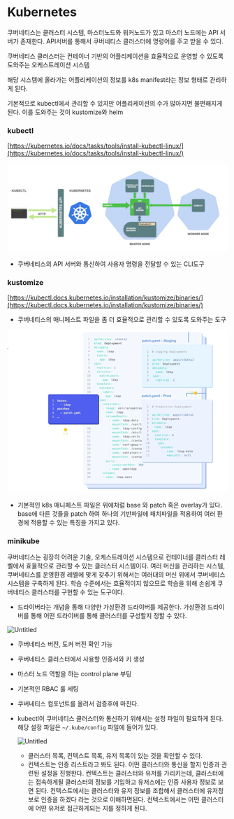 # Kubernetes

쿠버네티스는 클러스터 시스템, 마스터노드와 워커노드가 있고 마스터 노드에는 API 서버가 존재한다. API서버를 통해서 쿠버네티스 클러스터에 명령어를 주고 받을 수 있다.

쿠버네티스 클러스터는 컨테이너 기반의 어플리케이션을 효율적으로 운영할 수 있도록 도와주는 오케스트레이션 시스템

해당 시스템에 올라가는 어플리케이션의 정보를 k8s manifest라는 정보 형태로 관리하게 된다.

기본적으로 kubectl에서 관리할 수 있지만 어플리케이션의 수가 많아지면 불편해지게 된다. 이를 도와주는 것이 kustomize와 helm

### kubectl

[https://kubernetes.io/docs/tasks/tools/install-kubectl-linux/](https://kubernetes.io/docs/tasks/tools/install-kubectl-linux/)

![Untitled](Kubernetes/images/Untitled.png)

- 쿠버네티스의 API 서버와 통신하여 사용자 명령을 전달할 수 있는 CLI도구

### kustomize

[https://kubectl.docs.kubernetes.io/installation/kustomize/binaries/](https://kubectl.docs.kubernetes.io/installation/kustomize/binaries/)

- 쿠버네티스의 매니페스트 파일을 좀 더 효율적으로 관리할 수 있도록 도와주는 도구

![Untitled](Kubernetes/images/Untitled%201.png)

- 기본적인 k8s 매니페스트 파일은 위에처럼 base 와 patch 혹은 overlay가 있다. base에 다른 것들을 patch 하여 하나의 기반파일에 패치파일을 적용하여 여러 환경에 적용할 수 있는 특징을 가지고 있다.

### minikube

쿠버네티스는 굉장히 어려운 기술, 오케스트레이션 시스템으로 컨테이너를 클러스터 레벨에서 효율적으로 관리할 수 있는 클러스터 시스템이다. 여러 머신을 관리하는 시스템, 쿠버네티스를 운영환경 레벨에 맞게 갖추기 위해서는 여러대의 머신 위에서 쿠버네티스 시스템을 구축하게 된다. 학습 수준에서는 효율적이지 않으므로 학습을 위해 손쉽게 쿠버네티스 클러스터를 구현할 수 있는 도구이다.

- 드라이버라는 개념을 통해 다양한 가상환경 드라이버를 제공한다. 가상환경 드라이버를 통해 어떤 드라이버를 통해 클러스터를 구성할지 정할 수 있다.

![Untitled](Untitled%202.png)

- 쿠버네티스 버전, 도커 버전 확인 가능
- 쿠버네티스 클러스터에서 사용할 인증서와 키 생성
- 마스터 노드 역할을 하는 control plane 부팅
- 기본적인 RBAC 룰 세팅
- 쿠버네티스 컴포넌트를 올려서 검증후에 마친다.
- kubectl이 쿠버네티스 클러스터와 통신하기 위해서는 설정 파일이 필요하게 된다. 해당 설정 파일은 `~/.kube/config` 파일에 들어가 있다.
    
    ![Untitled](Untitled%203.png)
    
    - 클러스터 목록, 컨텍스트 목록, 유저 목록이 있는 것을 확인할 수 있다.
    - 컨텍스트는 인증 리스트라고 봐도 된다. 어떤 클러스터와 통신을 할지 인증과 관련된 설정을 진행한다. 컨텍스트는 클러스터와 유저를 가리키는데, 클러스터에는 접속하게될 클러스터의 정보를 기입하고 유저스에는 인증 사용자 정보로 보면 된다. 컨텍스트에서는 클러스터와 유저 정보를 조합해서 클러스터에 유저정보로 인증을 하겠다 라는 것으로 이해하면된다. 컨텍스트에서는 어떤 클러스터에 어떤 유저로 접근하게되는 지를 정하게 된다.